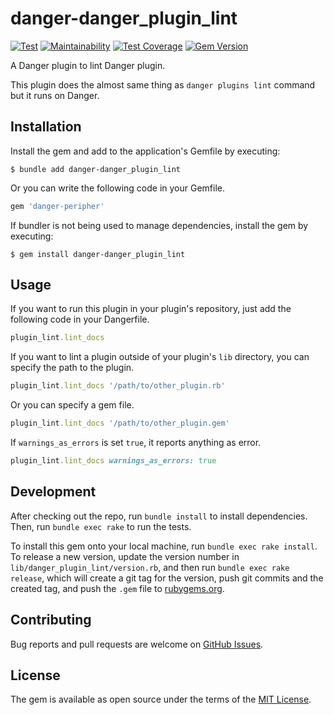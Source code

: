 # danger-danger\_plugin\_lint

[![Test](https://github.com/manicmaniac/danger-danger_plugin_lint/actions/workflows/test.yml/badge.svg)](https://github.com/manicmaniac/danger-danger_plugin_lint/actions/workflows/test.yml)
[![Maintainability](https://api.codeclimate.com/v1/badges/d52bec431b82f149bc59/maintainability)](https://codeclimate.com/github/manicmaniac/danger-danger_plugin_lint/maintainability)
[![Test Coverage](https://api.codeclimate.com/v1/badges/d52bec431b82f149bc59/test_coverage)](https://codeclimate.com/github/manicmaniac/danger-danger_plugin_lint/test_coverage)
[![Gem Version](https://badge.fury.io/rb/danger-danger_plugin_lint.svg)](https://rubygems.org/gems/danger-danger_plugin_lint)

A Danger plugin to lint Danger plugin.

This plugin does the almost same thing as `danger plugins lint` command but it runs on Danger.

## Installation

Install the gem and add to the application's Gemfile by executing:

    $ bundle add danger-danger_plugin_lint

Or you can write the following code in your Gemfile.

```ruby
gem 'danger-peripher'
```

If bundler is not being used to manage dependencies, install the gem by executing:

    $ gem install danger-danger_plugin_lint

## Usage

If you want to run this plugin in your plugin's repository, just add the following code in your Dangerfile.

```ruby
plugin_lint.lint_docs
```

If you want to lint a plugin outside of your plugin's `lib` directory, you can specify the path to the plugin.

```ruby
plugin_lint.lint_docs '/path/to/other_plugin.rb'
```

Or you can specify a gem file.

```ruby
plugin_lint.lint_docs '/path/to/other_plugin.gem'
```

If `warnings_as_errors` is set `true`, it reports anything as error.

```ruby
plugin_lint.lint_docs warnings_as_errors: true
```

## Development

After checking out the repo, run `bundle install` to install dependencies. Then, run `bundle exec rake` to run the tests.

To install this gem onto your local machine, run `bundle exec rake install`.
To release a new version, update the version number in `lib/danger_plugin_lint/version.rb`, and then run `bundle exec rake release`, which will create a git tag for the version, push git commits and the created tag, and push the `.gem` file to [rubygems.org](https://rubygems.org).

## Contributing

Bug reports and pull requests are welcome on [GitHub Issues](https://github.com/manicmaniac/danger-danger_plugin_lint).

## License

The gem is available as open source under the terms of the [MIT License](https://opensource.org/licenses/MIT).
